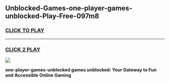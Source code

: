 
## Unblocked-Games-one-player-games-unblocked-Play-Free-097m8
<h3>
<a href="https://premium76.site?title=one-player-games-unblocked&ref=18A1">CLICK TO PLAY</a></h3>
<hr>

<h3>
<a href="https://premium76.site?title=one-player-games-unblocked&ref=18A1">CLICK 2 PLAY</a>
  
</h3>

<a href="https://premium76.site?title=one-player-games-unblocked&ref=18A1"><img src="https://clearcache.store/games.png"></a>


**one-player-games-unblocked games unblocked: Your Gateway to Fun and Accessible Online Gaming**
